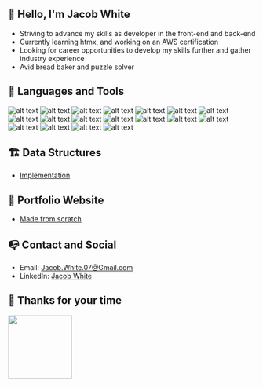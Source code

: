 ## :handshake: Hello, I'm Jacob White
- Striving to advance my skills as developer in the front-end and back-end
- Currently learning htmx, and working on an AWS certification
- Looking for career opportunities to develop my skills further and gather industry experience
- Avid bread baker and puzzle solver

## :toolbox: Languages and Tools
![alt text](https://img.icons8.com/color/48/000000/javascript--v1.png "Javascript")
![alt text](https://img.icons8.com/color/48/000000/html-5--v1.png "HTML5")
![alt text](https://img.icons8.com/color/48/000000/css3.png "CSS3")
![alt text](https://img.icons8.com/color/48/000000/react-native.png "React")
![alt text](https://img.icons8.com/color/48/000000/nextjs.png "Nextjs")
![alt text](https://img.icons8.com/color/48/000000/tailwindcss.png "Tailwindcss")
![alt text](https://img.icons8.com/fluency/48/000000/node-js.png "Node.js")
![alt text](https://img.icons8.com/color/48/000000/postgreesql.png "PostgreSQL")
![alt text](https://img.icons8.com/color/48/000000/mongodb.png "MongoDB")
![alt text](https://img.icons8.com/color/48/000000/typescript.png "Typescript")
![alt text](https://img.icons8.com/color/48/000000/Fycm8TUhWmFU "C#")
![alt text](https://img.icons8.com/fluency/48/000000/python.png "Python")
![alt text](https://img.icons8.com/color/48/000000/c-plus-plus-logo.png "C++")
![alt text](https://img.icons8.com/external-tal-revivo-color-tal-revivo/48/000000/external-d3js-a-javascript-library-for-producing-dynamic-interactive-data-visualizations-in-web-browsers-logo-color-tal-revivo.png "D3js")
![alt text](https://img.icons8.com/external-tal-revivo-color-tal-revivo/48/000000/external-jest-can-collect-code-coverage-information-from-entire-projects-logo-color-tal-revivo.png "Jest")
![alt text](https://img.icons8.com/color/48/000000/cdYUlRaag9G9 "Docker")
![alt text](https://img.icons8.com/color/48/000000/npm.png "Npm")
![alt text](https://img.icons8.com/color/48/000000/git.png "Git")

## :building_construction: Data Structures
- [Implementation](https://github.com/Pillarofcats/js_data_structures)

## :briefcase: Portfolio Website
- [Made from scratch](https://jacobwhite-dev.com)

## :mailbox_with_no_mail: Contact and Social
- Email: Jacob.White.07@Gmail.com
- LinkedIn: [Jacob White](http://www.linkedin.com/in/jacobwhite-dev)

## :vulcan_salute: Thanks for your time
<img src="https://c.tenor.com/1Q8t-_MP0YMAAAAC/cat-cats.gif" width="130" height="130" />
